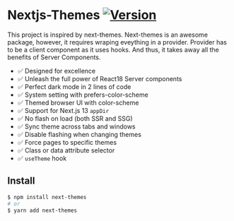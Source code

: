 # Nextjs-Themes [![Version](https://img.shields.io/npm/v/next-themes.svg?colorB=green)](https://www.npmjs.com/package/nextjs-themes)

This project is inspired by next-themes. Next-themes is an awesome package, however, it requires wraping eveything in a provider. Provider has to be a client component as it uses hooks. And thus, it takes away all the benefits of Server Components.

- ✅ Designed for excellence
- ✅ Unleash the full power of React18 Server components
- ✅ Perfect dark mode in 2 lines of code
- ✅ System setting with prefers-color-scheme
- ✅ Themed browser UI with color-scheme
- ✅ Support for Next.js 13 `appDir`
- ✅ No flash on load (both SSR and SSG)
- ✅ Sync theme across tabs and windows
- ✅ Disable flashing when changing themes
- ✅ Force pages to specific themes
- ✅ Class or data attribute selector
- ✅ `useTheme` hook

## Install

```bash
$ npm install next-themes
# or
$ yarn add next-themes
```
